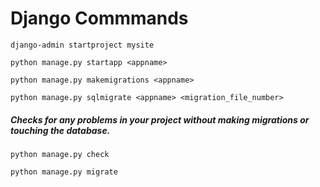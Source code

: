# Django Commmands

```
django-admin startproject mysite
```
```
python manage.py startapp <appname>
```
```
python manage.py makemigrations <appname>
```
```
python manage.py sqlmigrate <appname> <migration_file_number>
```
##### Checks for any problems in your project without making migrations or touching the database.
```
python manage.py check 
```
```
python manage.py migrate
```
